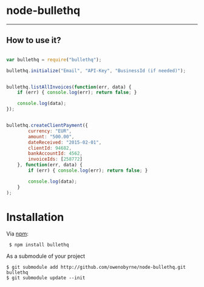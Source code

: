 # node-bullethq



---------


How to use it?
---------------

````javascript

var bullethq = require("bullethq");

bullethq.initialize("Email", "API-Key", "BusinessId (if needed)");


bullethq.listAllInvoices(function(err, data) {
	if (err) { console.log(err); return false; }

	console.log(data);
});


bullethq.createClientPayment({
	    currency: "EUR",
	    amount: "500.00",
	    dateReceived: "2015-02-01",
	    clientId: 94682,
	    bankAccountId: 4562,
	    invoiceIds: [258772]
	}, function(err, data) {
		if (err) { console.log(err); return false; }

		console.log(data);
	}
);

````

Installation
============

Via [npm][]:

     $ npm install bullethq
	
As a submodule of your project

	$ git submodule add http://github.com/owenobyrne/node-bullethq.git bullethq
	$ git submodule update --init

[npm]: https://github.com/isaacs/npm
